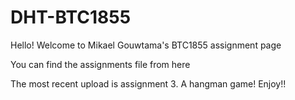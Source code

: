 # DHT-BTC1855

Hello! Welcome to Mikael Gouwtama's BTC1855 assignment page

You can find the assignments file from here

The most recent upload is assignment 3. A hangman game! Enjoy!!
